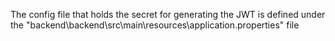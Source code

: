 The config file that holds the secret for generating the JWT is defined under the 
"backend\backend\src\main\resources\application.properties" file